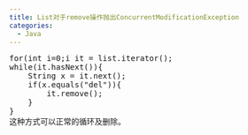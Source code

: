 ```yaml
---
title: List对于remove操作抛出ConcurrentModificationException
categories:
  - Java
---
```

<pre>
for(int i=0;i<list.size();i++){
    if(list.get(i).equals("del"))
        list.remove(i);
}
这种方式的问题在于，删除某个元素后，list的大小发生了变化，而你的索引也在变化，
所以会导致你在遍历的时候漏掉某些元素。比如当你删除第1个元素后，
继续根据索引访问第2个元素时，因为删除的关系后面的元素都往前移动了一位，
所以实际访问的是第3个元素。因此，这种方式可以用在删除特定的一个元素时使用，
但不适合循环删除多个元素时使用。
for(String x:list){
    if(x.equals("del"))
        list.remove(x);
}
这种方式的问题在于，删除元素后继续循环会报错误信息ConcurrentModificationException，
因为元素在使用的时候发生了并发的修改，导致异常抛出。
但是删除完毕马上使用break跳出，则不会触发报错。
Iterator<String> it = list.iterator();
while(it.hasNext()){
    String x = it.next();
    if(x.equals("del")){
        it.remove();
    }
}
这种方式可以正常的循环及删除。
</pre>
